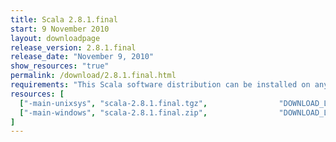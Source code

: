```yaml
---
title: Scala 2.8.1.final
start: 9 November 2010
layout: downloadpage
release_version: 2.8.1.final
release_date: "November 9, 2010"
show_resources: "true"
permalink: /download/2.8.1.final.html
requirements: "This Scala software distribution can be installed on any Unix-like or Windows system. It requires the Java runtime version 1.6 or later, which can be downloaded <a href='http://www.java.com/'>here</a>."
resources: [
  ["-main-unixsys", "scala-2.8.1.final.tgz",                "DOWNLOAD_LOCATION_123/scala-2.8.1.final.tgz",                   "Max OS X, Unix, Cygwin",  "20 MB"],
  ["-main-windows", "scala-2.8.1.final.zip",                "DOWNLOAD_LOCATION_123/scala-2.8.1.final.zip",                   "Windows",                 "20 MB"]
]
---
```




